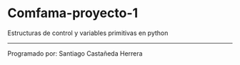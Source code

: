 # Comfama-proyecto-1
Estructuras de control y variables primitivas en python
***
Programado por: Santiago Castañeda Herrera
